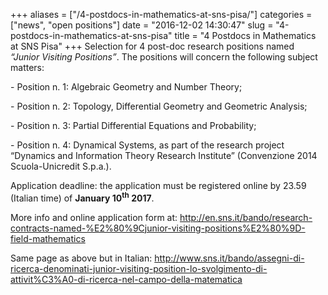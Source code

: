 +++
aliases = ["/4-postdocs-in-mathematics-at-sns-pisa/"]
categories = ["news", "open positions"]
date = "2016-12-02 14:30:47"
slug = "4-postdocs-in-mathematics-at-sns-pisa"
title = "4 Postdocs in Mathematics at SNS Pisa"
+++
Selection for 4 post-doc research positions named *“Junior Visiting
Positions”*. The positions will concern the following subject matters:

\- Position n. 1: Algebraic Geometry and Number Theory;

\- Position n. 2: Topology, Differential Geometry and Geometric
Analysis;

\- Position n. 3: Partial Differential Equations and Probability;

\- Position n. 4: Dynamical Systems, as part of the research project
“Dynamics and Information Theory Research Institute” (Convenzione 2014
Scuola-Unicredit S.p.a.).

Application deadline: the application must be registered online by 23.59
(Italian time) of **January 10<sup>th</sup> 2017**.

More info and online application form at:
<http://en.sns.it/bando/research-contracts-named-%E2%80%9Cjunior-visiting-positions%E2%80%9D-field-mathematics>

Same page as above but in Italian:
<http://www.sns.it/bando/assegni-di-ricerca-denominati-junior-visiting-position-lo-svolgimento-di-attivit%C3%A0-di-ricerca-nel-campo-della-matematica>
